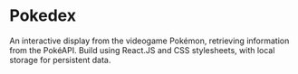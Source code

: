 # Pokedex

An interactive display from the videogame Pokémon, retrieving information from the PokéAPI. Build using React.JS and CSS stylesheets, with local storage for persistent data.